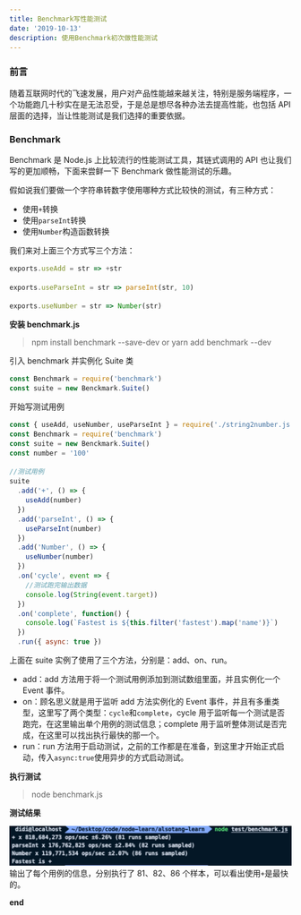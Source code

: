 ```yaml
---
title: Benchmark写性能测试
date: '2019-10-13'
description: 使用Benchmark初次做性能测试
---
```


### 前言

随着互联网时代的飞速发展，用户对产品性能越来越关注，特别是服务端程序，一个功能跑几十秒实在是无法忍受，于是总是想尽各种办法去提高性能，也包括 API 层面的选择，当让性能测试是我们选择的重要依据。

### Benchmark

Benchmark 是 Node.js 上比较流行的性能测试工具，其链式调用的 API 也让我们写的更加顺畅，下面来尝鲜一下 Benchmark 做性能测试的乐趣。

假如说我们要做一个字符串转数字使用哪种方式比较快的测试，有三种方式：

- 使用`+`转换
- 使用`parseInt`转换
- 使用`Number`构造函数转换

我们来对上面三个方式写三个方法：

```js
exports.useAdd = str => +str

exports.useParseInt = str => parseInt(str, 10)

exports.useNumber = str => Number(str)
```

**安装 benchmark.js**

> npm install benchmark --save-dev or yarn add benchmark --dev

引入 benchmark 并实例化 Suite 类

```js
const Benchmark = require('benchmark')
const suite = new Benckmark.Suite()
```

开始写测试用例

```js
const { useAdd, useNumber, useParseInt } = require('./string2number.js')
const Benchmark = require('benchmark')
const suite = new Benckmark.Suite()
const number = '100'

//测试用例
suite
  .add('+', () => {
    useAdd(number)
  })
  .add('parseInt', () => {
    useParseInt(number)
  })
  .add('Number', () => {
    useNumber(number)
  })
  .on('cycle', event => {
    //测试跑完输出数据
    console.log(String(event.target))
  })
  .on('complete', function() {
    console.log(`Fastest is ${this.filter('fastest').map('name')}`)
  })
  .run({ async: true })
```

上面在 suite 实例了使用了三个方法，分别是：add、on、run。

- add：add 方法用于将一个测试用例添加到测试数组里面，并且实例化一个 Event 事件。
- on：顾名思义就是用于监听 add 方法实例化的 Event 事件，并且有多重类型，这里写了两个类型：`cycle`和`complete`，cycle 用于监听每一个测试是否跑完，在这里输出单个用例的测试信息；complete 用于监听整体测试是否完成，在这里可以找出执行最快的那一个。
- run：run 方法用于启动测试，之前的工作都是在准备，到这里才开始正式启动，传入`async:true`使用异步的方式启动测试。

**执行测试**

> node benchmark.js

**测试结果**

![](./1.jpg)
输出了每个用例的信息，分别执行了 81、82、86 个样本，可以看出使用`+`是最快的。

**end**
